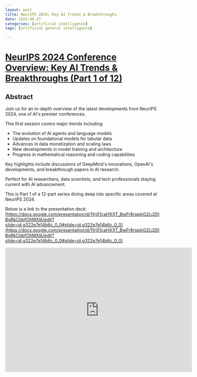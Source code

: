 ```yaml
---
layout: post
title: NeurIPS 2024; Key AI Trends & Breakthroughs
date: 2025-06-27
categories: [artificial intelligence]
tags: [artificial general intelligence]

---
```


# [NeurIPS 2024 Conference Overview: Key AI Trends & Breakthroughs (Part 1 of 12)](https://www.youtube.com/watch?v=HsjM1vlCZSw)


## Abstract

Join us for an in-depth overview of the latest developments from NeurIPS 2024, one of AI's premier conferences. 

This first session covers major trends including:

* The evolution of AI agents and language models
* Updates on foundational models for tabular data
* Advances in data monetization and scaling laws
* New developments in model training and architecture
* Progress in mathematical reasoning and coding capabilities

Key highlights include discussions of DeepMind's innovations, OpenAI's developments, and breakthrough papers in AI research. 

Perfect for AI researchers, data scientists, and tech professionals staying current with AI advancement.

This is Part 1 of a 12-part series diving deep into specific areas covered at NeurIPS 2024.

Below is a link to the presentation deck: [https://docs.google.com/presentation/d/11rj01caHXXT_BwFr8rspkiG2Lj2DlBgRkCbbfOhMXtk/edit?slide=id.g322e7e14b6c_0_0#slide=id.g322e7e14b6c_0_0](https://docs.google.com/presentation/d/11rj01caHXXT_BwFr8rspkiG2Lj2DlBgRkCbbfOhMXtk/edit?slide=id.g322e7e14b6c_0_0#slide=id.g322e7e14b6c_0_0)


<iframe width="600" height="400" src="https://www.youtube.com/embed/HsjM1vlCZSw?si=aviopfF88RhEToCE" title="YouTube video player" frameborder="0" allow="accelerometer; autoplay; clipboard-write; encrypted-media; gyroscope; picture-in-picture; web-share" referrerpolicy="strict-origin-when-cross-origin" allowfullscreen></iframe>

